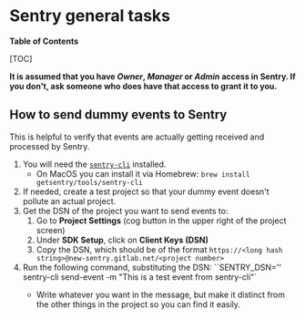 # Sentry general tasks

**Table of Contents**

[TOC]

**It is assumed that you have _Owner_, _Manager_ or _Admin_ access in Sentry. If you don't, ask someone who does have that access to grant it to you.**

## How to send dummy events to Sentry

This is helpful to verify that events are actually getting received and processed by Sentry.

1. You will need the [`sentry-cli`](https://docs.sentry.io/product/cli/installation/) installed.
    * On MacOS you can install it via Homebrew: `brew install getsentry/tools/sentry-cli`
1. If needed, create a test project so that your dummy event doesn't pollute an actual project.
1. Get the DSN of the project you want to send events to:
    1. Go to **Project Settings** (cog button in the upper right of the project screen)
    1. Under **SDK Setup**, click on **Client Keys (DSN)**
    1. Copy the DSN, which should be of the format `https://<long hash string>@new-sentry.gitlab.net/<project number>`
1. Run the following command, substituting the DSN: ``SENTRY_DSN='<your DSN here>' sentry-cli send-event -m "This is a test event from sentry-cli"`
    * Write whatever you want in the message, but make it distinct from the other things in the project so you can find it easily.
